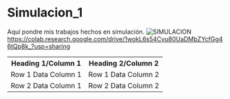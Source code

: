 # Simulacion_1
Aquí pondre mis trabajos hechos en simulación.
![SIMULACION](https://user-images.githubusercontent.com/86864418/130328604-9796433d-7923-46e3-bf21-18c620d8ec36.png)
https://colab.research.google.com/drive/1wokL6s54Cyu80UaDMbZYcfGg46tQp8k_?usp=sharing
<table>
 <tr>
 <th>Heading 1/Column 1</th>
 <th>Heading 2/Column 2</th>
 </tr>
 <tr>
 <td>Row 1 Data Column 1</td>
 <td>Row 1 Data Column 2</td>
 </tr>
 <tr>
 <td>Row 2 Data Column 1</td>
 <td>Row 2 Data Column 2</td>
 </tr>
</table>
